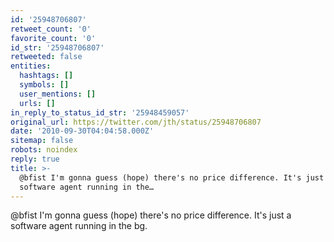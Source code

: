```yaml
---
id: '25948706807'
retweet_count: '0'
favorite_count: '0'
id_str: '25948706807'
retweeted: false
entities:
  hashtags: []
  symbols: []
  user_mentions: []
  urls: []
in_reply_to_status_id_str: '25948459057'
original_url: https://twitter.com/jth/status/25948706807
date: '2010-09-30T04:04:58.000Z'
sitemap: false
robots: noindex
reply: true
title: >-
  @bfist I'm gonna guess (hope) there's no price difference. It's just a
  software agent running in the…
---
```


@bfist I'm gonna guess (hope) there's no price difference. It's just a software agent running in the bg.